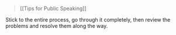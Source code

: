 
> [[Tips for Public Speaking]]

Stick to the entire process, go through it completely, then review the problems and resolve them along the way.